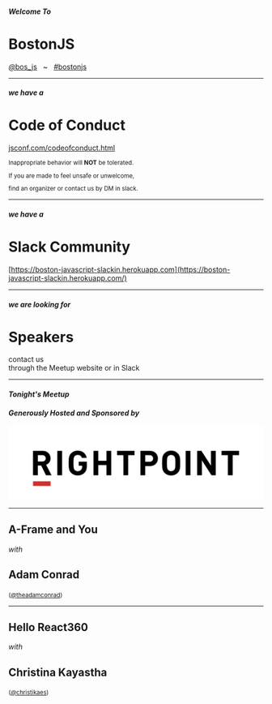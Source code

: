 <!-- .slide: class="bigslide" -->

#### _Welcome To_

# BostonJS

[<em>@</em>bos_js](https://twitter.com/bos_js)  &nbsp; ~ &nbsp; [<em>#</em>bostonjs](https://twitter.com/search?q=%23bostonjs&src=typd)

---

#### _we have a_

# Code of Conduct

[jsconf.com/codeofconduct.html](http://jsconf.com/codeofconduct.html)
<small>

Inappropriate behavior will **NOT** be tolerated.

If you are made to feel unsafe or unwelcome,

find an organizer or contact us by DM in slack.

</small>

---

#### _we have a_

# Slack Community

[https://boston-javascript-slackin.herokuapp.com](https://boston-javascript-slackin.herokuapp.com/)

---

#### _we are looking for_

# Speakers

contact us <br/>
through the Meetup website or in Slack

---

#### _Tonight's Meetup_
#### _Generously Hosted and Sponsored by_

![](images/Rightpoint_red_black_RGB.png) 

---

## A-Frame and You

_with_

## Adam Conrad

<small>([<em>@</em>theadamconrad](https://twitter.com/theadamconrad))</small>

---

## Hello React360

_with_

## Christina Kayastha

<small>([<em>@</em>christikaes](https://twitter.com/christikaes))</small>
